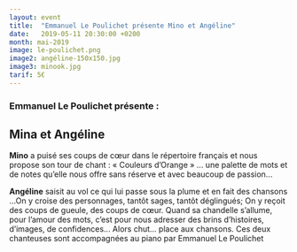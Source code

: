 ```yaml
---
layout: event
title:  "Emmanuel Le Poulichet présente Mino et Angéline"
date:   2019-05-11 20:30:00 +0200
month: mai-2019
image: le-poulichet.png
image2: angéline-150x150.jpg
image3: minook.jpg
tarif: 5€
---
```


### Emmanuel Le Poulichet présente :  
## Mina et Angéline  

**Mino** a puisé ses coups de cœur dans le répertoire français et nous propose son tour de chant : « Couleurs d’Orange » ... une palette de mots et de notes qu’elle nous offre sans réserve et avec beaucoup de passion...

**Angéline** saisit au vol ce qui lui passe sous la plume et en fait des chansons ...On y croise des personnages, tantôt sages, tantôt déglingués; On y reçoit des coups de gueule, des coups de cœur. Quand sa chandelle s’allume, pour l’amour des mots, c’est pour nous adresser des brins d’histoires, d’images, de confidences... Alors chut... place aux chansons. Ces deux chanteuses sont accompagnées au piano par Emmanuel Le Poulichet
